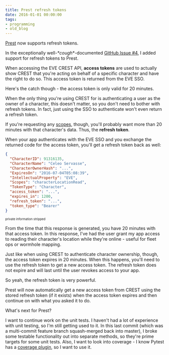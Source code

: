 ```yaml
---
title: Prest refresh tokens
date: 2016-01-01 00:00:00
tags:
- programming
- old_blog
---
```


[Prest](https://celeodor.com/prest/) now supports refresh tokens.

<!-- more -->

In the exceptionally well-*\*cough*\*-documented [GitHub Issue #4](https://github.com/Celeo/Prest/issues/4), I added support for refresh tokens to Prest.

When accessing the EVE CREST API, __access tokens__ are used to actually show CREST that you're acting on behalf of a specific character and have the right to do so. This access token is returned from the EVE SSO.

Here's the catch though - the access token is only valid for 20 minutes.

When the only thing you're using CREST for is authenticating a user as the owner of a character, this doesn't matter, so you don't need to bother with refresh tokens. In fact, just using the SSO to authenticate won't even return a refresh token.

If you're requesting any [scopes](https://eveonline-third-party-documentation.readthedocs.io/en/latest/crest/authentication.html#scopes), though, you'll probably want more than 20 minutes with that character's data. Thus, the __refresh token__.

When your app authenticates with the EVE SSO and you exchange the returned code for the access token, you'll get a refresh token back as well:

```json
{
  "CharacterID": 91316135,
  "CharacterName": "Celeo Servasse",
  "CharacterOwnerHash": "...",
  "ExpiresOn": "2016-07-04T05:08:39",
  "IntellectualProperty": "EVE",
  "Scopes": "characterLocationRead",
  "TokenType": "Character",
  "access_token": "...",
  "expires_in": 1200,
  "refresh_token": "...",
  "token_type": "Bearer"
}
```
<sup><sup>private information stripped</sup></sup>

From the time that this response is generated, you have 20 minutes with that access token. In this response, I've had the user grant my app access to reading their character's location while they're online - useful for fleet ops or wormhole mapping.

Just like when using CREST to authenticate character ownership, though, the access token expires in 20 minutes. When this happens, you'll need to use the refresh token to get a new access token. The refresh token does not expire and will last until the user revokes access to your app.

So yeah, the refresh token is very powerful.

Prest will now automatically get a new access token from CREST using the stored refresh token (if it exists) when the access token expires and then continue on with what you asked it to do.

What's next for Prest?

I want to continue work on the unit tests. I haven't had a lot of experience with unit testing, so I'm still getting used to it. In this last commit (which was a multi-commit feature branch squash-merged back into master), I broke some testable functionality out into separate methods, so they're prime targets for some unit tests. Also, I want to look into coverage - I know Pytest has a [coverage plugin](https://pypi.python.org/pypi/pytest-cov), so I want to use it.
